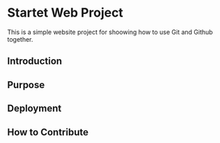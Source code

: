 # Startet Web Project

This is a simple website project for shoowing how to use Git and Github together.

## Introduction

## Purpose 

## Deployment

## How to Contribute